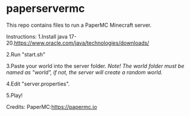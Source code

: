 # paperservermc

This repo contains files to run a PaperMC Minecraft server.

Instructions:
1.Install java 17-20.https://www.oracle.com/java/technologies/downloads/

2.Run "start.sh"

3.Paste your world into the server folder. *Note! The world folder must be named as "world", if not, the server will create a random world.*

4.Edit "server.properties".

5.Play!



Credits:
PaperMC:https://papermc.io
